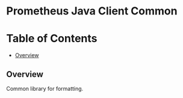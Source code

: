 # Prometheus Java Client Common

Table of Contents
=================

  * [Overview](#overview)

## Overview

Common library for formatting.
